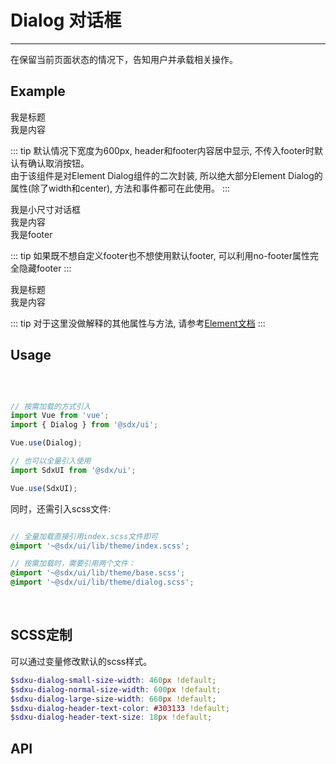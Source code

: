 # Dialog 对话框
---
在保留当前页面状态的情况下，告知用户并承载相关操作。

## Example

<Common-BasicUsage>
<ui-dialog-general></ui-dialog-general>
  <highlight-code slot="codeText" lang="vue">
    <sdxu-dialog :visible.sync="dialogVisible">
        <div slot="title">
            我是标题
        </div>
        <div>我是内容</div>
    </sdxu-dialog>
  </highlight-code>
</Common-BasicUsage>

::: tip 
默认情况下宽度为600px, header和footer内容居中显示, 不传入footer时默认有确认取消按钮。<br>
由于该组件是对Element Dialog组件的二次封装, 所以绝大部分Element Dialog的属性(除了width和center), 方法和事件都可在此使用。
:::

<Common-BasicUsage>
<ui-dialog-small></ui-dialog-small>
  <highlight-code slot="codeText" lang="vue">
        <sdxu-dialog
            :visible.sync="dialogVisible"
            size='small'
        >
            <div slot="title">
                我是小尺寸对话框
            </div>
            <div>我是内容</div>
            <div slot="footer">
                我是footer
            </div>
        </sdxu-dialog>
  </highlight-code>
</Common-BasicUsage>

::: tip 
如果既不想自定义footer也不想使用默认footer, 可以利用no-footer属性完全隐藏footer
:::

<Common-BasicUsage>
<ui-dialog-event></ui-dialog-event>
  <highlight-code slot="codeText" lang="vue">
        <sdxu-dialog
            :visible.sync="dialogVisible"
            @confirm="confirmClicked"
            @cancel="cancelClicked"
        >
            <div slot="title">
                我是标题
            </div>
            <div>我是内容</div>
        </sdxu-dialog>
  </highlight-code>
</Common-BasicUsage>

::: tip 
对于这里没做解释的其他属性与方法, 请参考[Element文档](https://element.eleme.cn/#/zh-CN/component/dialog)
:::

## Usage

<br>

```js

// 按需加载的方式引入
import Vue from 'vue';
import { Dialog } from '@sdx/ui';

Vue.use(Dialog);

// 也可以全量引入使用
import SdxUI from '@sdx/ui';

Vue.use(SdxUI);
```

同时，还需引入scss文件:

```scss

// 全量加载直接引用index.scss文件即可
@import '~@sdx/ui/lib/theme/index.scss';

// 按需加载时，需要引用两个文件：
@import '~@sdx/ui/lib/theme/base.scss';
@import '~@sdx/ui/lib/theme/dialog.scss';

```
<br>

## SCSS定制

可以通过变量修改默认的scss样式。

```scss
$sdxu-dialog-small-size-width: 460px !default;
$sdxu-dialog-normal-size-width: 600px !default;
$sdxu-dialog-large-size-width: 660px !default;
$sdxu-dialog-header-text-color: #303133 !default;
$sdxu-dialog-header-text-size: 18px !default;
```

## API

<ui-dialog-api slot="api" />